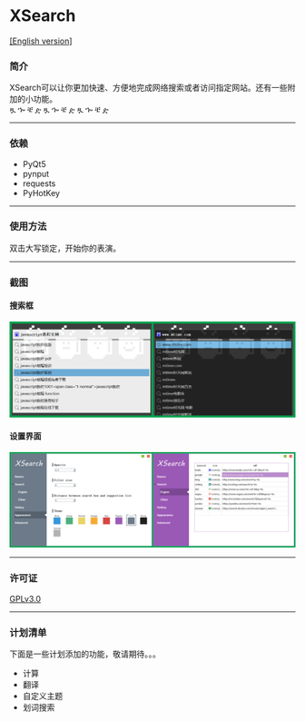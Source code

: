 # XSearch
[[English version]](https://github.com/Xpp521/XSearch/blob/master/README.md "English version")
### 简介
XSearch可以让你更加快速、方便地完成网络搜索或者访问指定网站。还有一些附加的小功能。  
ጿ ኈ ቼ ዽ    ጿ ኈ ቼ ዽ    ጿ ኈ ቼ ዽ 
___
### 依赖
- PyQt5
- pynput
- requests
- PyHotKey
___
### 使用方法
双击大写锁定，开始你的表演。
___
### 截图
#### 搜索框
![Search dialog](https://raw.githubusercontent.com/Xpp521/Images/master/XSearch1.png)

#### 设置界面
![Setting dialog](https://raw.githubusercontent.com/Xpp521/Images/master/XSearch0.png)
___
### 许可证
[GPLv3.0](https://github.com/Xpp521/XSearch/blob/master/LICENSE.md "License")
___
### 计划清单
下面是一些计划添加的功能，敬请期待。。。
- 计算
- 翻译
- 自定义主题
- 划词搜索
